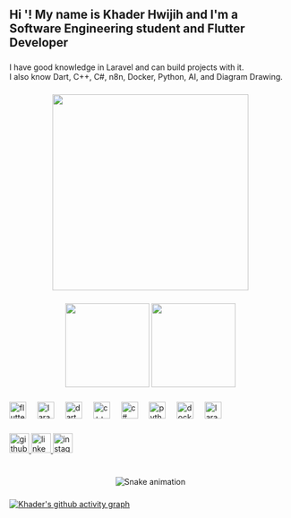 <h2 align="left">Hi '! My name is Khader Hwijih and I'm a Software Engineering student and Flutter Developer</h2>

###

I have good knowledge in Laravel and can build projects with it.  
I also know Dart, C++, C#, n8n, Docker, Python, AI, and Diagram Drawing.

###

<div align="center">
  <img height="350" src="https://media1.tenor.com/m/xAYj92aUDLIAAAAd/guts.gif" />
</div>

###

<div align="center">
  <img src="https://github-readme-stats.vercel.app/api?username=khaderhash&theme=github_dark" height="150" />
  <img src="https://github-readme-stats.vercel.app/api/top-langs?username=khaderhash&layout=compact&theme=github_dark" height="150" />
</div>

###

<div align="left">
  <img src="https://cdn.jsdelivr.net/gh/devicons/devicon/icons/flutter/flutter-original.svg" height="30" alt="flutter logo" />
  <img width="12" />
  <img src="https://github.com/laravel/art/blob/master/laravel-logo.png?raw=true" height="30" alt="laravel logo" />
  <img width="12" />
  <img src="https://cdn.jsdelivr.net/gh/devicons/devicon/icons/dart/dart-original.svg" height="30" alt="dart logo" />
  <img width="12" />
  <img src="https://cdn.jsdelivr.net/gh/devicons/devicon/icons/cplusplus/cplusplus-original.svg" height="30" alt="c++ logo" />
  <img width="12" />
  <img src="https://cdn.jsdelivr.net/gh/devicons/devicon/icons/csharp/csharp-original.svg" height="30" alt="c# logo" />
  <img width="12" />
  <img src="https://cdn.jsdelivr.net/gh/devicons/devicon/icons/python/python-original.svg" height="30" alt="python logo" />
  <img width="12" />
  <img src="https://cdn.jsdelivr.net/gh/devicons/devicon/icons/docker/docker-original.svg" height="30" alt="docker logo" />
  <img width="12" />
  <img src="https://laragon.org/favicon.ico" height="30" alt="laragon logo" />
</div>

###

<div align="left">
  <a href="https://github.com/khaderhash" target="_blank">
    <img src="https://img.shields.io/static/v1?message=GitHub&logo=github&label=&color=181717&logoColor=white&labelColor=&style=for-the-badge" height="35" alt="github logo" />
  </a>
  <a href="https://www.linkedin.com/in/khader-a8bb3629a/" target="_blank">
    <img src="https://img.shields.io/static/v1?message=LinkedIn&logo=linkedin&label=&color=0077B5&logoColor=white&labelColor=&style=for-the-badge" height="35" alt="linkedin logo" />
  </a>
  <a href="https://www.instagram.com/khader._.h/" target="_blank">
    <img src="https://img.shields.io/static/v1?message=Instagram&logo=instagram&label=&color=E4405F&logoColor=white&labelColor=&style=for-the-badge" height="35" alt="instagram logo" />
  </a>
</div>

###

<br clear="both">

<div align="center">
  <img src="https://github.com/khaderhash/khaderhash/raw/output/snake.gif" alt="Snake animation" />
</div>


###

[![Khader's github activity graph](https://github-readme-activity-graph.vercel.app/graph?username=khaderhash&theme=merko)](https://github.com/khaderhash/github-readme-activity-graph)
